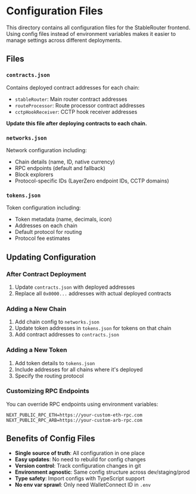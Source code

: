 # Configuration Files

This directory contains all configuration files for the StableRouter frontend. Using config files instead of environment variables makes it easier to manage settings across different deployments.

## Files

### `contracts.json`
Contains deployed contract addresses for each chain:
- `stableRouter`: Main router contract addresses
- `routeProcessor`: Route processor contract addresses  
- `cctpHookReceiver`: CCTP hook receiver addresses

**Update this file after deploying contracts to each chain.**

### `networks.json`
Network configuration including:
- Chain details (name, ID, native currency)
- RPC endpoints (default and fallback)
- Block explorers
- Protocol-specific IDs (LayerZero endpoint IDs, CCTP domains)

### `tokens.json`
Token configuration including:
- Token metadata (name, decimals, icon)
- Addresses on each chain
- Default protocol for routing
- Protocol fee estimates

## Updating Configuration

### After Contract Deployment
1. Update `contracts.json` with deployed addresses
2. Replace all `0x0000...` addresses with actual deployed contracts

### Adding a New Chain
1. Add chain config to `networks.json`
2. Update token addresses in `tokens.json` for tokens on that chain
3. Add contract addresses to `contracts.json`

### Adding a New Token
1. Add token details to `tokens.json`
2. Include addresses for all chains where it's deployed
3. Specify the routing protocol

### Customizing RPC Endpoints
You can override RPC endpoints using environment variables:
```env
NEXT_PUBLIC_RPC_ETH=https://your-custom-eth-rpc.com
NEXT_PUBLIC_RPC_ARB=https://your-custom-arb-rpc.com
```

## Benefits of Config Files

- **Single source of truth**: All configuration in one place
- **Easy updates**: No need to rebuild for config changes
- **Version control**: Track configuration changes in git
- **Environment agnostic**: Same config structure across dev/staging/prod
- **Type safety**: Import configs with TypeScript support
- **No env var sprawl**: Only need WalletConnect ID in `.env`